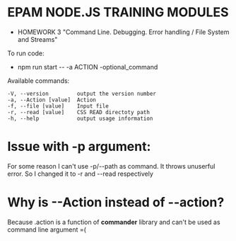 # EPAM NODE.JS TRAINING MODULES
- HOMEWORK 3 "Command Line. Debugging. Error handling / File System and Streams"

To run code:

- npm run start -- -a ACTION -optional_command

Available commands:

    -V, --version         output the version number
    -a, --Action [value]  Action
    -f, --file [value]    Input file
    -r, --read [value]    CSS READ directoty path
    -h, --help            output usage information

# Issue with -p argument:
For some reason I can't use -p/--path as command. It throws unuserful error. So I changed it to -r and --read respectively

# Why is --Action instead of --action?
Because .action is a function of **commander** library and can't be used as command line argument =(